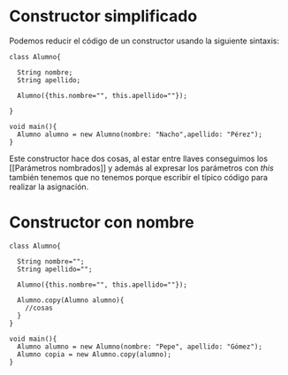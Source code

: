 # Constructor simplificado
Podemos reducir el código de un constructor usando la siguiente sintaxis:
```
class Alumno{

  String nombre;
  String apellido;

  Alumno({this.nombre="", this.apellido=""});

}

void main(){
  Alumno alumno = new Alumno(nombre: "Nacho",apellido: "Pérez");
}
```
Este constructor hace dos cosas, al estar entre llaves conseguimos los [[Parámetros nombrados]] y además al expresar los parámetros con *this* también tenemos que no tenemos porque escribir el típico código para realizar la asignación.

# Constructor con nombre

```
class Alumno{

  String nombre="";
  String apellido="";

  Alumno({this.nombre="", this.apellido=""});

  Alumno.copy(Alumno alumno){
    //cosas
  }
}

void main(){
  Alumno alumno = new Alumno(nombre: "Pepe", apellido: "Gómez");
  Alumno copia = new Alumno.copy(alumno);
}
```


